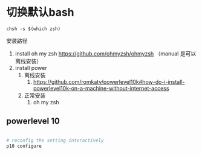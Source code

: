 

# 切换默认bash

```
chsh -s $(which zsh)
```


安装路径

1. install oh my zsh  https://github.com/ohmyzsh/ohmyzsh （manual 是可以离线安装）
2. install power 
   1. 离线安装
      1. https://github.com/romkatv/powerlevel10k#how-do-i-install-powerlevel10k-on-a-machine-without-internet-access
   2. 正常安装
      1. oh my zsh



## powerlevel 10


``` bash

# reconfig the setting interactively
p10 configure

```


